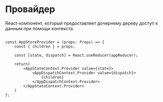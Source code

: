 # Провайдер

React-компонент, который предоставляет дочернему дереву доступ к данным при помощи контекста.

```tsx

const AppStoreProvider = (props: Props) => {
    const { children } = props;

    const [state, dispatch] = React.useReducer(appReducer);

    return(
        <AppStateContext.Provider value={state}>
            <AppDispatchContext.Provider value={dispatch}>
                {children}
            </AppDispatchContext.Provider>
        </AppStateContext.Provider>
    )
};

```
